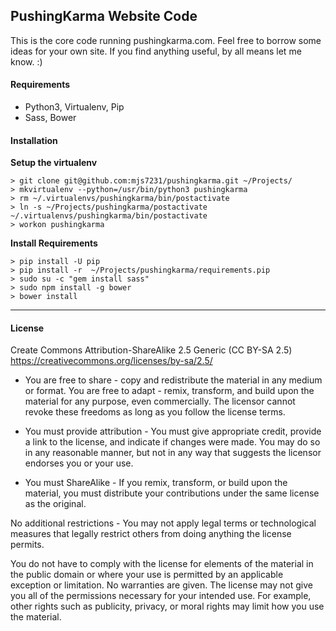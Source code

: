 ## PushingKarma Website Code
This is the core code running pushingkarma.com.  Feel free to borrow some ideas for your own site.  If you find anything useful, by all means let me know. :)

#### Requirements

* Python3, Virtualenv, Pip
* Sass, Bower

#### Installation

__Setup the virtualenv__

    > git clone git@github.com:mjs7231/pushingkarma.git ~/Projects/
    > mkvirtualenv --python=/usr/bin/python3 pushingkarma
    > rm ~/.virtualenvs/pushingkarma/bin/postactivate
    > ln -s ~/Projects/pushingkarma/postactivate ~/.virtualenvs/pushingkarma/bin/postactivate
    > workon pushingkarma

__Install Requirements__

    > pip install -U pip
    > pip install -r  ~/Projects/pushingkarma/requirements.pip
    > sudo su -c "gem install sass"
    > sudo npm install -g bower
    > bower install

-----

#### License

Create Commons Attribution-ShareAlike 2.5 Generic (CC BY-SA 2.5)
https://creativecommons.org/licenses/by-sa/2.5/

* You are free to share - copy and redistribute the material in any medium or format. You are free to adapt - remix, transform, and build upon the material for any purpose, even commercially. The licensor cannot revoke these freedoms as long as you follow the license terms.

* You must provide attribution - You must give appropriate credit, provide a link to the license, and indicate if changes were made. You may do so in any reasonable manner, but not in any way that suggests the licensor endorses you or your use.
* You must ShareAlike - If you remix, transform, or build upon the material, you must distribute your contributions under the same license as the original.

No additional restrictions - You may not apply legal terms or technological measures that legally restrict others from doing anything the license permits.

You do not have to comply with the license for elements of the material in the public domain or where your use is permitted by an applicable exception or limitation. No warranties are given. The license may not give you all of the permissions necessary for your intended use. For example, other rights such as publicity, privacy, or moral rights may limit how you use the material.

